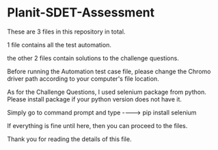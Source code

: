 # Planit-SDET-Assessment

These are 3 files in this repository in total.

1 file contains all the test automation.

the other 2 files contain solutions to the challenge questions.

Before running the Automation test case file, please change the Chromo driver path according to your computer's file location.

As for the Challenge Questions, I used selenium package from python. Please install package if your python version does not have it.

Simply go to command prompt and type ----> pip install selenium

If everything is fine until here, then you can proceed to the files.

Thank you for reading the details of this file.

